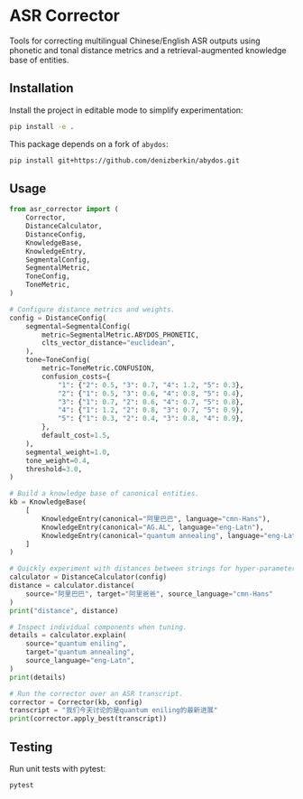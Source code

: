 # ASR Corrector

Tools for correcting multilingual Chinese/English ASR outputs using phonetic and tonal distance metrics and a retrieval-augmented knowledge base of entities.

## Installation

Install the project in editable mode to simplify experimentation:

```bash
pip install -e .
```

This package depends on a fork of `abydos`:

```bash
pip install git+https://github.com/denizberkin/abydos.git
```

## Usage

```python
from asr_corrector import (
    Corrector,
    DistanceCalculator,
    DistanceConfig,
    KnowledgeBase,
    KnowledgeEntry,
    SegmentalConfig,
    SegmentalMetric,
    ToneConfig,
    ToneMetric,
)

# Configure distance metrics and weights.
config = DistanceConfig(
    segmental=SegmentalConfig(
        metric=SegmentalMetric.ABYDOS_PHONETIC,
        clts_vector_distance="euclidean",
    ),
    tone=ToneConfig(
        metric=ToneMetric.CONFUSION,
        confusion_costs={
            "1": {"2": 0.5, "3": 0.7, "4": 1.2, "5": 0.3},
            "2": {"1": 0.5, "3": 0.6, "4": 0.8, "5": 0.4},
            "3": {"1": 0.7, "2": 0.6, "4": 0.7, "5": 0.8},
            "4": {"1": 1.2, "2": 0.8, "3": 0.7, "5": 0.9},
            "5": {"1": 0.3, "2": 0.4, "3": 0.8, "4": 0.9},
        },
        default_cost=1.5,
    ),
    segmental_weight=1.0,
    tone_weight=0.4,
    threshold=3.0,
)

# Build a knowledge base of canonical entities.
kb = KnowledgeBase(
    [
        KnowledgeEntry(canonical="阿里巴巴", language="cmn-Hans"),
        KnowledgeEntry(canonical="AG.AL", language="eng-Latn"),
        KnowledgeEntry(canonical="quantum annealing", language="eng-Latn"),
    ]
)

# Quickly experiment with distances between strings for hyper-parameter tuning.
calculator = DistanceCalculator(config)
distance = calculator.distance(
    source="阿里巴巴", target="阿里爸爸", source_language="cmn-Hans"
)
print("distance", distance)

# Inspect individual components when tuning.
details = calculator.explain(
    source="quantum eniling",
    target="quantum annealing",
    source_language="eng-Latn",
)
print(details)

# Run the corrector over an ASR transcript.
corrector = Corrector(kb, config)
transcript = "我们今天讨论的是quantum eniling的最新进展"
print(corrector.apply_best(transcript))
```

## Testing

Run unit tests with pytest:

```bash
pytest
```
